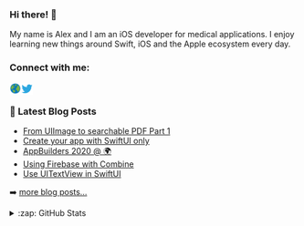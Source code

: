 ### Hi there! 👋

My name is Alex and I am an iOS developer for medical applications. I enjoy learning new things around Swift, iOS and the Apple ecosystem every day.

### Connect with me:

<a href="https://alexanderweiss.dev">
  <img align="left" alt="Alexander Weiß | Homepage" width="20px" src="https://raw.githubusercontent.com/alexanderwe/alexanderwe/master/assets/globe.svg" />
</a>
<a href="https://twitter.com/_al_we">
  <img align="left" alt="Alexander Weiß | Twitter" width="21px" src="https://raw.githubusercontent.com/alexanderwe/alexanderwe/master/assets/twitter.svg" />
</a>

<br />

### 📕 Latest Blog Posts

<!-- BLOG-POST-LIST:START -->
- [From UIImage to searchable PDF Part 1](https://teabyte.dev/blog/blog/2020-11-28-from-uiimage-to-searchable-pdf-part-1)
- [Create your app with SwiftUI only](https://teabyte.dev/blog/blog/2020-06-28-swiftui-only-app)
- [AppBuilders 2020 @ 🌍](https://teabyte.dev/blog/blog/2020-05-17-appbuilders-2020)
- [Using Firebase with Combine](https://teabyte.dev/blog/blog/2020-04-18-firebase-and-combine)
- [Use UITextView in SwiftUI](https://teabyte.dev/blog/blog/2020-04-10-uitextview-in-swiftui)
<!-- BLOG-POST-LIST:END -->

➡️ [more blog posts...](https://alexanderweiss.dev/blog)

<details>
  <summary>:zap: GitHub Stats</summary>

  <img align="left" alt="Alexander Weiß's GitHub Stats" src="https://github-readme-stats.vercel.app/api?username=alexanderwe" />

</details>
